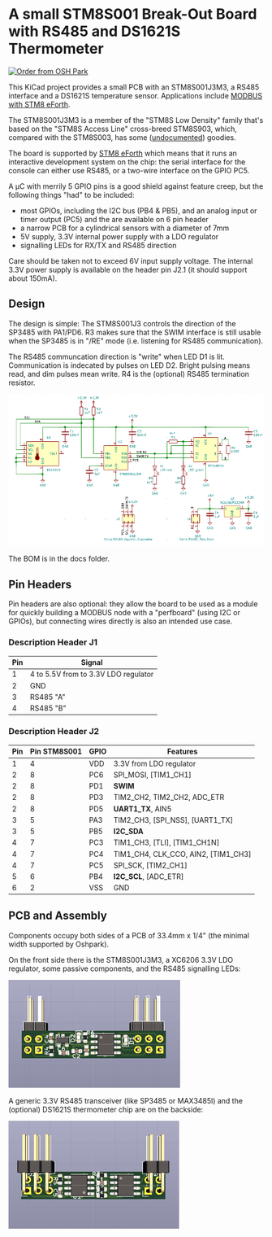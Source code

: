 # A small STM8S001 Break-Out Board with RS485 and DS1621S Thermometer

[![Order from OSH Park](https://oshpark.com/assets/badge-5b7ec47045b78aef6eb9d83b3bac6b1920de805e9a0c227658eac6e19a045b9c.png)](https://oshpark.com/shared_projects/3kzNBYuK)

This KiCad project provides a small PCB with an STM8S001J3M3, a RS485 interface and a DS1621S temperature sensor. Applications include [MODBUS with STM8 eForth](https://github.com/TG9541/stm8ef-modbus).

The STM8S001J3M3 is a member of the "STM8S Low Density" family that's based on the "STM8S Access Line" cross-breed STM8S903, which, compared with the STM8S003, has some ([undocumented](https://github.com/TG9541/stm8ef/wiki/STM8-Low-Density-Devices#stm8s001j3)) goodies.

The board is supported by [STM8 eForth](https://github.com/TG9541/stm8ef/) which means that it runs an interactive development system on the chip: the serial interface for the console can either use RS485, or a two-wire interface on the GPIO PC5.

A µC with merrily 5 GPIO pins is a good shield against feature creep, but the following things "had" to be included:

* most GPIOs, including the I2C bus (PB4 & PB5), and an analog input or timer output (PC5) and the are available on 6 pin header
* a narrow PCB for a cylindrical sensors with a diameter of 7mm
* 5V supply, 3.3V internal power supply with a LDO regulator
* signalling LEDs for RX/TX and RS485 direction

Care should be taken not to exceed 6V input supply voltage. The internal 3.3V power supply is available on the header pin J2.1 (it should support about 150mA).

## Design

The design is simple: The STM8S001J3 controls the direction of the SP3485 with PA1/PD6. R3 makes sure that the SWIM interface is still usable when the SP3485 is in "/RE" mode (i.e. listening for RS485 communication).

The RS485 communcation direction is "write" when LED D1 is lit. Communication is indecated by pulses on LED D2. Bright pulsing means read, and dim pulses mean write. R4 is the (optional) RS485 termination resistor.

![STM8S001J3 RS485 schematics](doc/STM8S001J3_RS485_sch.png)

The BOM is in the docs folder.

## Pin Headers

Pin headers are also optional: they allow the board to be used as a module for quickly building a MODBUS node with a "perfboard" (using I2C or GPIOs), but connecting wires directly is also an intended use case.

### Description Header J1
Pin|Signal
-|-
1|4 to 5.5V from to 3.3V LDO regulator
2|GND
3|RS485 "A"
4|RS485 "B"

### Description Header J2
Pin|Pin STM8S001|GPIO|Features
-|-|-|-
1|4|VDD|3.3V from LDO regulator
2|8|PC6 | SPI_MOSI, [TIM1_CH1]
2|8|PD1 | **SWIM**
2|8|PD3 | TIM2_CH2, TIM2_CH2, ADC_ETR
2|8|PD5 | **UART1_TX**, AIN5
3|5|PA3 | TIM2_CH3, [SPI_NSS], [UART1_TX]
3|5|PB5 | **I2C_SDA**
4|7|PC3 | TIM1_CH3, [TLI], [TIM1_CH1N]
4|7|PC4 | TIM1_CH4, CLK_CCO, AIN2, [TIM1_CH3]
4|7|PC5 | SPI_SCK, [TIM2_CH1]
5|6|PB4 | **I2C_SCL**, [ADC_ETR]
6|2|VSS|GND

## PCB and Assembly

Components occupy both sides of a PCB of 33.4mm x 1/4" (the minimal width supported by Oshpark).

On the front side there is the STM8S001J3M3, a XC6206 3.3V LDO regulator, some passive components, and the RS485 signalling LEDs:

![STM8S001J3 RS485 schematics](doc/STM8S001J3_RS485_front.png)

A generic 3.3V RS485 transceiver (like SP3485 or MAX3485l) and the (optional) DS1621S thermometer chip are on the backside:

![STM8S001J3 RS485 schematics](doc/STM8S001J3_RS485_back.png)
